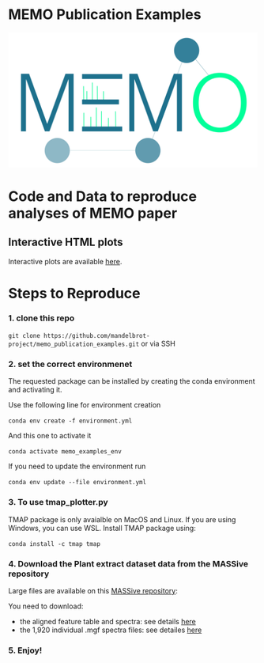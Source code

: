 # MEMO Publication Examples

![memo_logo](docs/memo_logo.jpg)

# Code and Data to reproduce analyses of MEMO paper

## Interactive HTML plots
Interactive plots are available [here](https://mandelbrot-project.github.io/memo_publication_examples/).

# Steps to Reproduce

### 1.  clone this repo

`git clone https://github.com/mandelbrot-project/memo_publication_examples.git`
or via SSH

### 2.  set the correct environmenet

The requested package can be installed by creating the conda environment and activating it.

Use the following line for environment creation 

`conda env create -f environment.yml`

And this one to activate it 

`conda activate memo_examples_env`

If you need to update the environment run 

`conda env update --file environment.yml`

### 3. To use tmap_plotter.py

TMAP package is only avaialble on MacOS and Linux. If you are using Windows, you can use WSL.
Install TMAP package using:

`conda install -c tmap tmap`

### 4. Download the Plant extract dataset data from the MASSive repository

Large files are available on this [MASSive repository](https://massive.ucsd.edu/ProteoSAFe/dataset_files.jsp?task=b753bf1e39cb4875bdf3b786e747bc15#%7B%22table_sort_history%22%3A%22main.collection_dsc%22%2C%22main.collection_input%22%3A%22other%7C%7CEXACT%22%7D):

You need to download:
- the aligned feature table and spectra: see details [here](https://github.com/mandelbrot-project/memo_publication_examples/tree/main/01_input_data/03_plant_extract_dataset/aligned_feat_table_and_spectra)
- the 1,920 individual .mgf spectra files: see detailes [here](https://github.com/mandelbrot-project/memo_publication_examples/tree/main/01_input_data/03_plant_extract_dataset/individual_mgf_files)

### 5. Enjoy!

